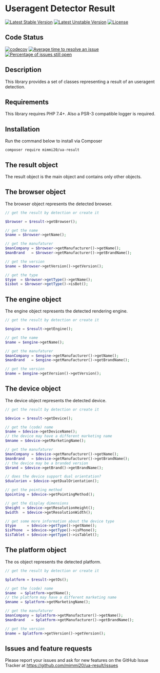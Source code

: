 # Useragent Detector Result

[![Latest Stable Version](https://poser.pugx.org/mimmi20/ua-result/v/stable?format=flat-square)](https://packagist.org/packages/mimmi20/ua-result)
[![Latest Unstable Version](https://poser.pugx.org/mimmi20/ua-result/v/unstable?format=flat-square)](https://packagist.org/packages/mimmi20/ua-result)
[![License](https://poser.pugx.org/mimmi20/ua-result/license?format=flat-square)](https://packagist.org/packages/mimmi20/ua-result)

## Code Status

[![codecov](https://codecov.io/gh/mimmi20/ua-result/branch/master/graph/badge.svg)](https://codecov.io/gh/mimmi20/ua-result)
[![Average time to resolve an issue](http://isitmaintained.com/badge/resolution/mimmi20/ua-result.svg)](http://isitmaintained.com/project/mimmi20/ua-result "Average time to resolve an issue")
[![Percentage of issues still open](http://isitmaintained.com/badge/open/mimmi20/ua-result.svg)](http://isitmaintained.com/project/mimmi20/ua-result "Percentage of issues still open")


## Description

This library provides a set of classes representing a result of an useragent detection.

## Requirements

This library requires PHP 7.4+.
Also a PSR-3 compatible logger is required.

## Installation

Run the command below to install via Composer

```shell
composer require mimmi20/ua-result
```

## The result object

The result object is the main object and contains only other objects.

## The browser object

The browser object represents the detected browser.

```php
// get the result by detection or create it

$browser = $result->getBrowser();

// get the name
$name = $browser->getName();

// get the manufaturer
$manCompany = $browser->getManufacturer()->getName();
$manBrand   = $browser->getManufacturer()->getBrandName();

// get the version
$name = $browser->getVersion()->getVersion();

// get the type
$type  = $browser->getType()->getName();
$isbot = $browser->getType()->isBot();
```

## The engine object

The engine object represents the detected rendering engine.

```php
// get the result by detection or create it

$engine = $result->getEngine();

// get the name
$name = $engine->getName();

// get the manufaturer
$manCompany = $engine->getManufacturer()->getName();
$manBrand   = $engine->getManufacturer()->getBrandName();

// get the version
$name = $engine->getVersion()->getVersion();
```

## The device object

The device object represents the detected device.

```php
// get the result by detection or create it

$device = $result->getDevice();

// get the (code) name
$name = $device->getDeviceName();
// the device may have a different marketing name
$mname = $device->getMarketingName();

// get the manufaturer
$manCompany = $device->getManufacturer()->getName();
$manBrand   = $device->getManufacturer()->getBrandName();
// the device may be a branded version
$brand = $device->getBrand()->getBrandName();

// does the device support dual orientation?
$dualorien = $device->getDualOrientation();

// get the pointing method
$pointing = $device->getPointingMethod();

// get the display dimensions
$height = $device->getResolutionHeight();
$width  = $device->getResolutionWidth();

// get some more information about the device type
$type     = $device->getType()->getName();
$isPhone  = $device->getType()->isPhone();
$isTablet = $device->getType()->isTablet();
```

## The platform object

The os object represents the detected platform.

```php
// get the result by detection or create it

$platform = $result->getOs();

// get the (code) name
$name  = $platform->getName();
// the platform may have a different marketing name
$mname = $platform->getMarketingName();

// get the manufaturer
$manCompany = $platform->getManufacturer()->getName();
$manBrand   = $platform->getManufacturer()->getBrandName();

// get the version
$name = $platform->getVersion()->getVersion();
```

## Issues and feature requests

Please report your issues and ask for new features on the GitHub Issue Tracker
at https://github.com/mimmi20/ua-result/issues
